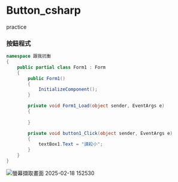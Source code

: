 
# Button_csharp
practice
### 按鈕程式
```csharp
namespace 跟我抗衡
{
    public partial class Form1 : Form
    {
        public Form1()
        {
            InitializeComponent();
        }

        private void Form1_Load(object sender, EventArgs e)
        {
            
        }

        private void button1_Click(object sender, EventArgs e)
        {
            textBox1.Text = "講殺小";
        }
    }
}
```


![螢幕擷取畫面 2025-02-18 152530](https://github.com/user-attachments/assets/93d8d79a-30f1-4b4e-8d4f-7699f219817e)
